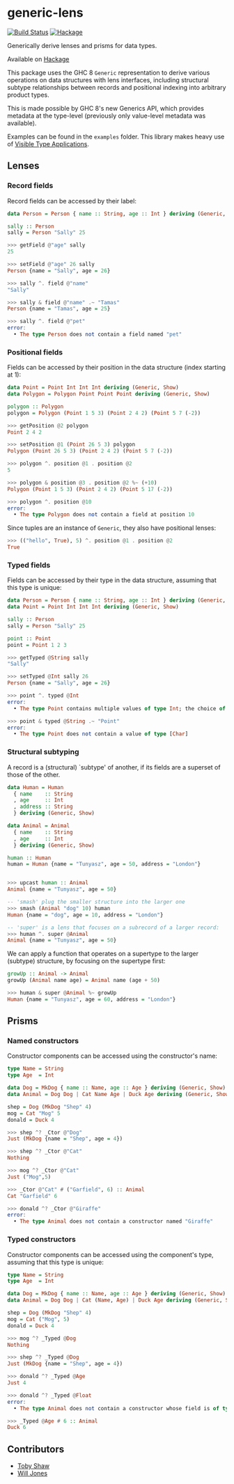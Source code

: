 # generic-lens

[![Build
Status](https://travis-ci.org/kcsongor/generic-lens.svg?branch=master)](https://travis-ci.org/kcsongor/generic-lens)
[![Hackage](https://img.shields.io/hackage/v/generic-lens.svg)](https://hackage.haskell.org/package/generic-lens)

Generically derive lenses and prisms for data types.

Available on [Hackage](https://hackage.haskell.org/package/generic-lens)

This package uses the GHC 8 `Generic` representation to derive various operations
on data structures with lens interfaces, including structural subtype
relationships between records and positional indexing into arbitrary product
types.

This is made possible by GHC 8's new Generics API, which provides metadata
at the type-level (previously only value-level metadata was available).

Examples can be found in the `examples` folder. This library makes heavy use of
[Visible Type Applications](https://ghc.haskell.org/trac/ghc/wiki/TypeApplication).

## Lenses

### Record fields

Record fields can be accessed by their label:

```haskell
data Person = Person { name :: String, age :: Int } deriving (Generic, Show)

sally :: Person
sally = Person "Sally" 25
```

```haskell
>>> getField @"age" sally
25

>>> setField @"age" 26 sally
Person {name = "Sally", age = 26}

>>> sally ^. field @"name"
"Sally"

>>> sally & field @"name" .~ "Tamas"
Person {name = "Tamas", age = 25}

>>> sally ^. field @"pet"
error:
  • The type Person does not contain a field named "pet"
```

### Positional fields

Fields can be accessed by their position in the data structure (index starting at 1):

```haskell
data Point = Point Int Int Int deriving (Generic, Show)
data Polygon = Polygon Point Point Point deriving (Generic, Show)

polygon :: Polygon
polygon = Polygon (Point 1 5 3) (Point 2 4 2) (Point 5 7 (-2))
```

```haskell
>>> getPosition @2 polygon
Point 2 4 2

>>> setPosition @1 (Point 26 5 3) polygon
Polygon (Point 26 5 3) (Point 2 4 2) (Point 5 7 (-2))

>>> polygon ^. position @1 . position @2
5

>>> polygon & position @3 . position @2 %~ (+10)
Polygon (Point 1 5 3) (Point 2 4 2) (Point 5 17 (-2))

>>> polygon ^. position @10
error:
  • The type Polygon does not contain a field at position 10
```

Since tuples are an instance of `Generic`, they also have positional lenses:

```haskell
>>> (("hello", True), 5) ^. position @1 . position @2
True
```

### Typed fields

Fields can be accessed by their type in the data structure, assuming that this
type is unique:

```haskell
data Person = Person { name :: String, age :: Int } deriving (Generic, Show)
data Point = Point Int Int Int deriving (Generic, Show)

sally :: Person
sally = Person "Sally" 25

point :: Point
point = Point 1 2 3
```

```haskell
>>> getTyped @String sally
"Sally"

>>> setTyped @Int sally 26
Person {name = "Sally", age = 26}

>>> point ^. typed @Int
error:
  • The type Point contains multiple values of type Int; the choice of value is thus ambiguous

>>> point & typed @String .~ "Point"
error:
  • The type Point does not contain a value of type [Char]
```

### Structural subtyping

A record is a (structural) `subtype' of another, if its fields are a superset of
those of the other.

```haskell
data Human = Human
  { name    :: String
  , age     :: Int
  , address :: String
  } deriving (Generic, Show)

data Animal = Animal
  { name    :: String
  , age     :: Int
  } deriving (Generic, Show)

human :: Human
human = Human {name = "Tunyasz", age = 50, address = "London"}
```

```haskell

>>> upcast human :: Animal
Animal {name = "Tunyasz", age = 50}

-- 'smash' plug the smaller structure into the larger one
>>> smash (Animal "dog" 10) human
Human {name = "dog", age = 10, address = "London"}

-- 'super' is a lens that focuses on a subrecord of a larger record:
>>> human ^. super @Animal
Animal {name = "Tunyasz", age = 50}
```

We can apply a function that operates on a supertype to the larger (subtype)
structure, by focusing on the supertype first:

```haskell
growUp :: Animal -> Animal
growUp (Animal name age) = Animal name (age + 50)

>>> human & super @Animal %~ growUp
Human {name = "Tunyasz", age = 60, address = "London"}
```

## Prisms

### Named constructors

Constructor components can be accessed using the constructor's name:

```haskell
type Name = String
type Age  = Int

data Dog = MkDog { name :: Name, age :: Age } deriving (Generic, Show)
data Animal = Dog Dog | Cat Name Age | Duck Age deriving (Generic, Show)

shep = Dog (MkDog "Shep" 4)
mog = Cat "Mog" 5
donald = Duck 4
```

```haskell
>>> shep ^? _Ctor @"Dog"
Just (MkDog {name = "Shep", age = 4})

>>> shep ^? _Ctor @"Cat"
Nothing

>>> mog ^? _Ctor @"Cat"
Just ("Mog",5)

>>> _Ctor @"Cat" # ("Garfield", 6) :: Animal
Cat "Garfield" 6

>>> donald ^? _Ctor @"Giraffe"
error:
  • The type Animal does not contain a constructor named "Giraffe"
```

### Typed constructors

Constructor components can be accessed using the component's type, assuming
that this type is unique:

```haskell
type Name = String
type Age  = Int

data Dog = MkDog { name :: Name, age :: Age } deriving (Generic, Show)
data Animal = Dog Dog | Cat (Name, Age) | Duck Age deriving (Generic, Show)

shep = Dog (MkDog "Shep" 4)
mog = Cat ("Mog", 5)
donald = Duck 4
```

```haskell
>>> mog ^? _Typed @Dog
Nothing

>>> shep ^? _Typed @Dog
Just (MkDog {name = "Shep", age = 4})

>>> donald ^? _Typed @Age
Just 4

>>> donald ^? _Typed @Float
error:
  • The type Animal does not contain a constructor whose field is of type Float

>>> _Typed @Age # 6 :: Animal
Duck 6
```

## Contributors

+ [Toby Shaw](https://github.com/TobyShaw)
+ [Will Jones](https://github.com/lunaris)
